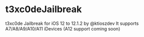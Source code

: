 # t3xc0deJailbreak
t3xc0de Jailbreak for iOS 12 to 12.1.2 by @ktioszdev
It supports A7/A8/A9/A10/A11 iDevices (A12 support coming soon)

